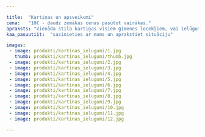 ```yaml
---

title:  "Kartiņas un apsveikumi"
cena:   "10€ - daudz zemākas cenas pasūtot vairākas."
apraksts: "Vienāda stila kartiņas visiem ģimenes locekļiem, vai ielūgumi uz jubilejām? Kāzu ielūgumu dizains? Roku darbs un induviduāla pieeja katram atsevišķi, lai rezultāts būtu uz visiem 100."
kaa_pasuutiit:  "sazinieties ar mums un aprakstiet situāciju"

images:
 - image: produkti/kartinas_ielugumi/1.jpg
   thumb: produkti/kartinas_ielugumi/thumb.jpg
 - image: produkti/kartinas_ielugumi/2.jpg
 - image: produkti/kartinas_ielugumi/3.jpg
 - image: produkti/kartinas_ielugumi/4.jpg
 - image: produkti/kartinas_ielugumi/5.jpg
 - image: produkti/kartinas_ielugumi/6.jpg
 - image: produkti/kartinas_ielugumi/7.jpg
 - image: produkti/kartinas_ielugumi/8.jpg
 - image: produkti/kartinas_ielugumi/9.jpg
 - image: produkti/kartinas_ielugumi/10.jpg
 - image: produkti/kartinas_ielugumi/11.jpg
 - image: produkti/kartinas_ielugumi/12.jpg

---
```

